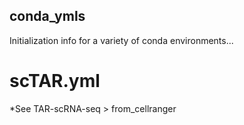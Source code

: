 ## conda_ymls
Initialization info for a variety of conda environments...

# scTAR.yml
*See TAR-scRNA-seq > from_cellranger
